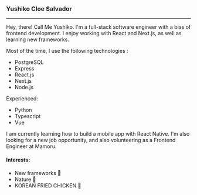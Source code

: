 ### Yushiko Cloe Salvador

<hr> 

Hey, there! Call Me Yushiko. I'm a full-stack software engineer with a bias of frontend development. I enjoy working with React and Next.js, as well as learning new frameworks.

Most of the time, I use the following technologies :
- PostgreSQL
- Express
- React.js
- Next.js
- Node.js

Experienced:  
- Python
- Typescript
- Vue

I am currently learning how to build a mobile app with React Native. I'm also looking for a new job opportunity, and also volunteering as a Frontend Engineer at Mamoru. 

#### Interests: 
- New frameworks 👀
- Nature 🍃
- KOREAN FRIED CHICKEN 🍗
<br>



<!--
**yushisalvador/yushisalvador** is a ✨ _special_ ✨ repository because its `README.md` (this file) appears on your GitHub profile.

Here are some ideas to get you started:

- 🔭 I’m currently working on ...
- 🌱 I’m currently learning ...
- 👯 I’m looking to collaborate on ...
- 🤔 I’m looking for help with ...
- 💬 Ask me about ...
- 📫 How to reach me: ...
- 😄 Pronouns: ...
- ⚡ Fun fact: ...
-->
